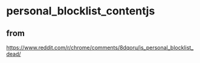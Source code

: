 # personal_blocklist_contentjs

## from

https://www.reddit.com/r/chrome/comments/8dqoru/is_personal_blocklist_dead/

